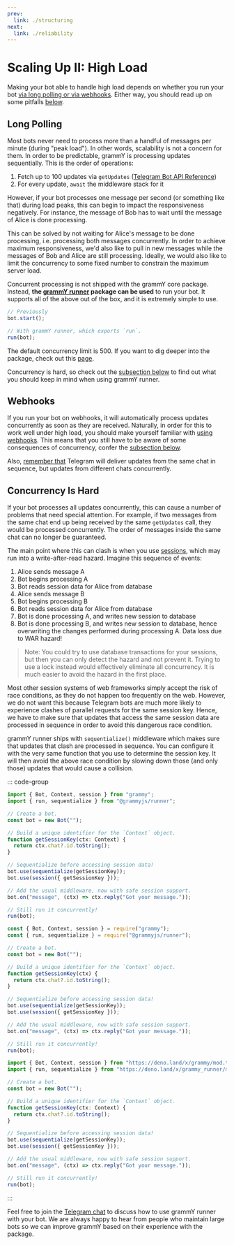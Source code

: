 ```yaml
---
prev:
  link: ./structuring
next:
  link: ./reliability
---
```


# Scaling Up II: High Load

Making your bot able to handle high load depends on whether you run your bot [via long polling or via webhooks](../guide/deployment-types).
Either way, you should read up on some pitfalls [below](#concurrency-is-hard).

## Long Polling

Most bots never need to process more than a handful of messages per minute (during "peak load").
In other words, scalability is not a concern for them.
In order to be predictable, grammY is processing updates sequentially.
This is the order of operations:

1. Fetch up to 100 updates via `getUpdates` ([Telegram Bot API Reference](https://core.telegram.org/bots/api#getupdates))
2. For every update, `await` the middleware stack for it

However, if your bot processes one message per second (or something like that) during load peaks, this can begin to impact the responsiveness negatively.
For instance, the message of Bob has to wait until the message of Alice is done processing.

This can be solved by not waiting for Alice's message to be done processing, i.e. processing both messages concurrently.
In order to achieve maximum responsiveness, we'd also like to pull in new messages while the messages of Bob and Alice are still processing.
Ideally, we would also like to limit the concurrency to some fixed number to constrain the maximum server load.

Concurrent processing is not shipped with the grammY core package.
Instead, **the [grammY runner](../plugins/runner) package can be used** to run your bot.
It supports all of the above out of the box, and it is extremely simple to use.

```ts
// Previously
bot.start();

// With grammY runner, which exports `run`.
run(bot);
```

The default concurrency limit is 500.
If you want to dig deeper into the package, check out this [page](../plugins/runner).

Concurrency is hard, so check out the [subsection below](#concurrency-is-hard) to find out what you should keep in mind when using grammY runner.

## Webhooks

If you run your bot on webhooks, it will automatically process updates concurrently as soon as they are received.
Naturally, in order for this to work well under high load, you should make yourself familiar with [using webhooks](../guide/deployment-types#how-to-use-webhooks).
This means that you still have to be aware of some consequences of concurrency, confer the [subsection below](#concurrency-is-hard).

Also, [remember that](../guide/deployment-types#ending-webhook-requests-in-time) Telegram will deliver updates from the same chat in sequence, but updates from different chats concurrently.

## Concurrency Is Hard

If your bot processes all updates concurrently, this can cause a number of problems that need special attention.
For example, if two messages from the same chat end up being received by the same `getUpdates` call, they would be processed concurrently.
The order of messages inside the same chat can no longer be guaranteed.

The main point where this can clash is when you use [sessions](../plugins/session), which may run into a write-after-read hazard.
Imagine this sequence of events:

1. Alice sends message A
2. Bot begins processing A
3. Bot reads session data for Alice from database
4. Alice sends message B
5. Bot begins processing B
6. Bot reads session data for Alice from database
7. Bot is done processing A, and writes new session to database
8. Bot is done processing B, and writes new session to database, hence overwriting the changes performed during processing A.
   Data loss due to WAR hazard!

> Note: You could try to use database transactions for your sessions, but then you can only detect the hazard and not prevent it.
> Trying to use a lock instead would effectively eliminate all concurrency.
> It is much easier to avoid the hazard in the first place.

Most other session systems of web frameworks simply accept the risk of race conditions, as they do not happen too frequently on the web.
However, we do not want this because Telegram bots are much more likely to experience clashes of parallel requests for the same session key.
Hence, we have to make sure that updates that access the same session data are processed in sequence in order to avoid this dangerous race condition.

grammY runner ships with `sequentialize()` middleware which makes sure that updates that clash are processed in sequence.
You can configure it with the very same function that you use to determine the session key.
It will then avoid the above race condition by slowing down those (and only those) updates that would cause a collision.

::: code-group

```ts [TypeScript]
import { Bot, Context, session } from "grammy";
import { run, sequentialize } from "@grammyjs/runner";

// Create a bot.
const bot = new Bot("");

// Build a unique identifier for the `Context` object.
function getSessionKey(ctx: Context) {
  return ctx.chat?.id.toString();
}

// Sequentialize before accessing session data!
bot.use(sequentialize(getSessionKey));
bot.use(session({ getSessionKey }));

// Add the usual middleware, now with safe session support.
bot.on("message", (ctx) => ctx.reply("Got your message."));

// Still run it concurrently!
run(bot);
```

```js [JavaScript]
const { Bot, Context, session } = require("grammy");
const { run, sequentialize } = require("@grammyjs/runner");

// Create a bot.
const bot = new Bot("");

// Build a unique identifier for the `Context` object.
function getSessionKey(ctx) {
  return ctx.chat?.id.toString();
}

// Sequentialize before accessing session data!
bot.use(sequentialize(getSessionKey));
bot.use(session({ getSessionKey }));

// Add the usual middleware, now with safe session support.
bot.on("message", (ctx) => ctx.reply("Got your message."));

// Still run it concurrently!
run(bot);
```

```ts [Deno]
import { Bot, Context, session } from "https://deno.land/x/grammy/mod.ts";
import { run, sequentialize } from "https://deno.land/x/grammy_runner/mod.ts";

// Create a bot.
const bot = new Bot("");

// Build a unique identifier for the `Context` object.
function getSessionKey(ctx: Context) {
  return ctx.chat?.id.toString();
}

// Sequentialize before accessing session data!
bot.use(sequentialize(getSessionKey));
bot.use(session({ getSessionKey }));

// Add the usual middleware, now with safe session support.
bot.on("message", (ctx) => ctx.reply("Got your message."));

// Still run it concurrently!
run(bot);
```

:::

Feel free to join the [Telegram chat](https://t.me/grammyjs) to discuss how to use grammY runner with your bot.
We are always happy to hear from people who maintain large bots so we can improve grammY based on their experience with the package.
